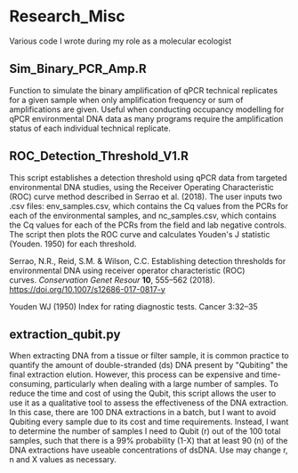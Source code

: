 # Research_Misc
Various code I wrote during my role as a molecular ecologist


## Sim_Binary_PCR_Amp.R
Function to simulate the binary amplification of qPCR technical replicates for a given sample when only amplification frequency or sum of amplifications are given. Useful when conducting occupancy modelling for qPCR environmental DNA data as many programs require the amplification status of each individual technical replicate.

## ROC_Detection_Threshold_V1.R
This script establishes a detection threshold using qPCR data from targeted environmental DNA studies, using the Receiver Operating Characteristic (ROC) curve method described in Serrao et al. (2018). The user inputs two .csv files: env_samples.csv, which contains the Cq values from the PCRs for each of the environmental samples, and nc_samples.csv, which contains the Cq values for each of the PCRs from the field and lab negative controls. The script then plots the ROC curve and calculates Youden's J statistic (Youden. 1950) for each threshold.

Serrao, N.R., Reid, S.M. & Wilson, C.C. Establishing detection thresholds for environmental DNA using receiver operator characteristic (ROC) curves. *Conservation Genet Resour* **10**, 555–562 (2018). https://doi.org/10.1007/s12686-017-0817-y

Youden WJ (1950) Index for rating diagnostic tests. Cancer 3:32–35

## extraction_qubit.py
When extracting DNA from a tissue or filter sample, it is common practice to quantify the amount of double-stranded (ds) DNA present by "Qubiting" the final extraction elution. However, this process can be expensive and time-consuming, particularly when dealing with a large number of samples. To reduce the time and cost of using the Qubit, this script allows the user to use it as a qualitative tool to assess the effectiveness of the DNA extraction.
In this case, there are 100 DNA extractions in a batch, but I want to avoid Qubiting every sample due to its cost and time requirements. Instead, I want to determine the number of samples I need to Qubit (r) out of the 100 total samples, such that there is a 99% probability (1-X) that at least 90 (n) of the DNA extractions have useable concentrations of dsDNA. Use may change r, n and X values as necessary. 
